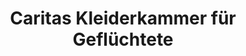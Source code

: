 ---
title: "Caritas Kleiderkammer für Geflüchtete"
url: /euskirchen/caritas-kleiderkammer-fuer-gefluechtete/
shop: Gebrauchtwaren
---